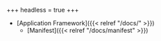 +++
headless = true
+++

- [Application Framework]({{< relref "/docs/" >}})
    - [Manifest]({{< relref "/docs/manifest" >}})
